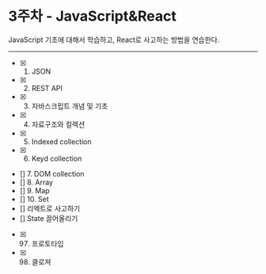 # 3주차 - JavaScript&React

JavaScript 기초에 대해서 학습하고, React로 사고하는 방법을 연습한다.

---

- [x] 1. JSON
- [x] 2. REST API
- [x] 3. 자바스크립트 개념 및 기초
- [x] 4. 자료구조와 컬렉션
- [x] 5. Indexed collection
- [x] 6. Keyd collection
- [] 7. DOM collection
- [] 8. Array
- [] 9. Map
- [] 10. Set
- [] 리엑트로 사고하기
- [] State 끌어올리기
- [x] 97. 프로토타입
- [x] 98. 클로져
